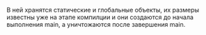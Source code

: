 В ней хранятся статические и глобальные объекты, их размеры известны уже на этапе компилции и они создаются до начала выполнения main, а уничтожаются после завершения main.


